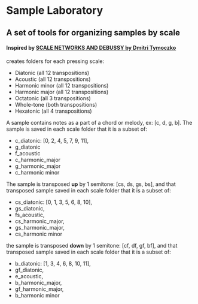 # Sample Laboratory
## A set of tools for organizing samples by scale
#### Inspired by [SCALE NETWORKS AND DEBUSSY by Dmitri Tymoczko](https://dmitri.mycpanel.princeton.edu/files/publications/debussy.pdf)

creates folders for each pressing scale:

* Diatonic (all 12 transpositions)
* Acoustic (all 12 transpositions)
* Harmonic minor (all 12 transpositions)
* Harmonic major (all 12 transpositions)
* Octatonic (all 3 transpositions)
* Whole-tone (both transpositions)
* Hexatonic (all 4 transpositions)

A sample contains notes as a part of a chord or melody, ex: [c, d, g, b]. The sample is saved in each scale folder that it is a subset of:
* c_diatonic: [0, 2, 4, 5, 7, 9, 11],
* g_diatonic
* f_acoustic
* c_harmonic_major
* g_harmonic_major
* c_harmonic minor

The sample is transposed **up** by 1 semitone: [cs, ds, gs, bs], and that transposed sample saved in each scale folder that it is a subset of:
* cs_diatonic: [0, 1, 3, 5, 6, 8, 10],
* gs_diatonic,
* fs_acoustic,
* cs_harmonic_major,
* gs_harmonic_major,
* cs_harmonic minor

the sample is transposed **down** by 1 semitone: [cf, df, gf, bf], and that transposed sample saved in each scale folder that it is a subset of:
* b_diatonic: [1, 3, 4, 6, 8, 10, 11],
* gf_diatonic,
* e_acoustic,
* b_harmonic_major,
* gf_harmonic_major,
* b_harmonic minor


